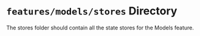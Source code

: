 # `features/models/stores` Directory

The stores folder should contain all the state stores for the Models feature.
